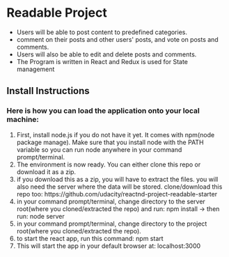 <h1>Readable Project</h1>
<ul>
  <li>Users will be able to post content to predefined categories.</li>
  <li>comment on their posts and other users' posts, and vote on posts and comments.</li>
  <li> Users will also be able to edit and delete posts and comments.</li>
  <li>The Program is written in React and Redux is used for State management</li>
</ul>
<h2>Install Instructions</h2>

<h3>Here is how you can load the application onto your local machine:</h3>
<ol>
<li>First, install node.js if you do not have it yet. It comes with npm(node package manage). Make sure that you install node with the PATH variable so you can run node anywhere in your command prompt/terminal.</li>
  <li>The environment is now ready. You can either clone this repo or download it as a zip.</li>
<li>if you download this as a zip, you will have to extract the files.
you will also need the server where the data will be stored. clone/download this repo too: https://github.com/udacity/reactnd-project-readable-starter</li>
<li>in your command prompt/terminal, change directory to the server root(where you cloned/extracted the repo) and run: npm install -> then run: node server</li>
<li>in your command prompt/terminal, change directory to the project root(where you cloned/extracted the repo).</li>
  <li>to start the react app, run this command: npm start</li>
  <li>This will start the app in your default browser at: localhost:3000</li>
